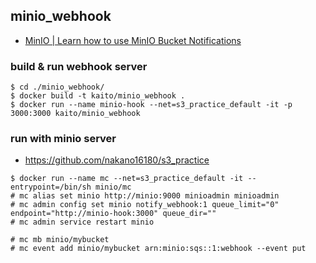 ## minio_webhook

- [MinIO | Learn how to use MinIO Bucket Notifications](https://docs.min.io/docs/minio-bucket-notification-guide.html#webhooks)
### build & run webhook server

```
$ cd ./minio_webhook/
$ docker build -t kaito/minio_webhook .
$ docker run --name minio-hook --net=s3_practice_default -it -p 3000:3000 kaito/minio_webhook
```

### run with minio server

- https://github.com/nakano16180/s3_practice

```
$ docker run --name mc --net=s3_practice_default -it --entrypoint=/bin/sh minio/mc
# mc alias set minio http://minio:9000 minioadmin minioadmin
# mc admin config set minio notify_webhook:1 queue_limit="0"  endpoint="http://minio-hook:3000" queue_dir=""
# mc admin service restart minio

# mc mb minio/mybucket
# mc event add minio/mybucket arn:minio:sqs::1:webhook --event put
```
